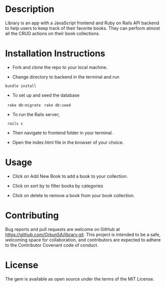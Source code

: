 # Description

Library is an app with a JavaScript frontend and Ruby on Rails API backend to help users to keep track of their favorite books. They can perform almost all the CRUD actions on their book collections.

# Installation Instructions

- Fork and clone the repo to your local machine.

- Change directory to backend in the terminal and run

`bundle install`

- To set up and seed the database

` rake db:migrate`
` rake db:seed`

- To run the Rails server;

` rails s`

- Then navigate to frontend folder in your terminal.

- Open the index.html file in the browser of your choice.

# Usage

- Click on Add New Book to add a book to your collection.

- Click on sort by to filter books by categories

- Click on delete to remove a book from your book collection.

# Contributing

Bug reports and pull requests are welcome on GitHub at https://github.com/OrkunSA/library.git. This project is intended to be a safe, welcoming space for collaboration, and contributors are expected to adhere to the Contributor Covenant code of conduct.

# License

The gem is available as open source under the terms of the MIT License.
